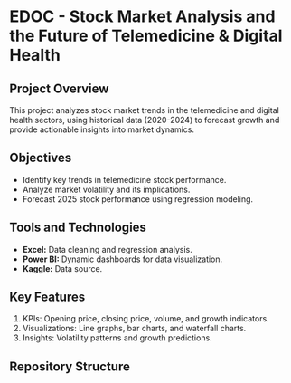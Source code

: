 # EDOC - Stock Market Analysis and the Future of Telemedicine & Digital Health

## Project Overview
This project analyzes stock market trends in the telemedicine and digital health sectors, using historical data (2020-2024) to forecast growth and provide actionable insights into market dynamics.

## Objectives
- Identify key trends in telemedicine stock performance.
- Analyze market volatility and its implications.
- Forecast 2025 stock performance using regression modeling.

## Tools and Technologies
- **Excel:** Data cleaning and regression analysis.
- **Power BI:** Dynamic dashboards for data visualization.
- **Kaggle:** Data source.

## Key Features
1. KPIs: Opening price, closing price, volume, and growth indicators.
2. Visualizations: Line graphs, bar charts, and waterfall charts.
3. Insights: Volatility patterns and growth predictions.

## Repository Structure


